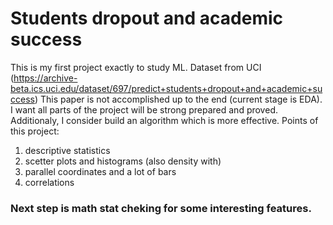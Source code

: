 # Students dropout and academic success
This is my first project exactly to study ML. Dataset from UCI (https://archive-beta.ics.uci.edu/dataset/697/predict+students+dropout+and+academic+success)
This paper is not accomplished up to the end (current stage is EDA). I want all parts of the project will be strong prepared and proved. Additionaly, I consider build an algorithm which is more effective.
Points of this project:
1) descriptive statistics
2) scetter plots and histograms (also density with)
3) parallel coordinates and a lot of bars
4) correlations

### Next step is math stat cheking for some interesting features.






